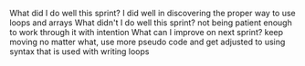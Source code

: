What did I do well this sprint?
I did well in discovering the proper way to use loops and arrays
 What didn't I do well this sprint?
 not being patient enough to work through it with intention
 What can I improve on next sprint?
 keep moving no matter what, use more pseudo code and get adjusted to using syntax that is used with writing loops